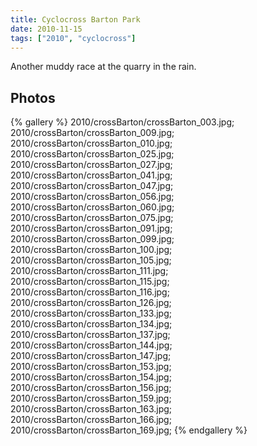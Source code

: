 ```yaml
---
title: Cyclocross Barton Park
date: 2010-11-15
tags: ["2010", "cyclocross"]
---
```

Another muddy race at the quarry in the rain.

## Photos 

{% gallery %} 
2010/crossBarton/crossBarton_003.jpg;
2010/crossBarton/crossBarton_009.jpg;
2010/crossBarton/crossBarton_010.jpg;
2010/crossBarton/crossBarton_025.jpg;
2010/crossBarton/crossBarton_027.jpg;
2010/crossBarton/crossBarton_041.jpg;
2010/crossBarton/crossBarton_047.jpg;
2010/crossBarton/crossBarton_056.jpg;
2010/crossBarton/crossBarton_060.jpg;
2010/crossBarton/crossBarton_075.jpg;
2010/crossBarton/crossBarton_091.jpg;
2010/crossBarton/crossBarton_099.jpg;
2010/crossBarton/crossBarton_100.jpg;
2010/crossBarton/crossBarton_105.jpg;
2010/crossBarton/crossBarton_111.jpg;
2010/crossBarton/crossBarton_115.jpg;
2010/crossBarton/crossBarton_116.jpg;
2010/crossBarton/crossBarton_126.jpg;
2010/crossBarton/crossBarton_133.jpg;
2010/crossBarton/crossBarton_134.jpg;
2010/crossBarton/crossBarton_137.jpg;
2010/crossBarton/crossBarton_144.jpg;
2010/crossBarton/crossBarton_147.jpg;
2010/crossBarton/crossBarton_153.jpg;
2010/crossBarton/crossBarton_154.jpg;
2010/crossBarton/crossBarton_156.jpg;
2010/crossBarton/crossBarton_159.jpg;
2010/crossBarton/crossBarton_163.jpg;
2010/crossBarton/crossBarton_166.jpg;
2010/crossBarton/crossBarton_169.jpg;
{% endgallery %}
